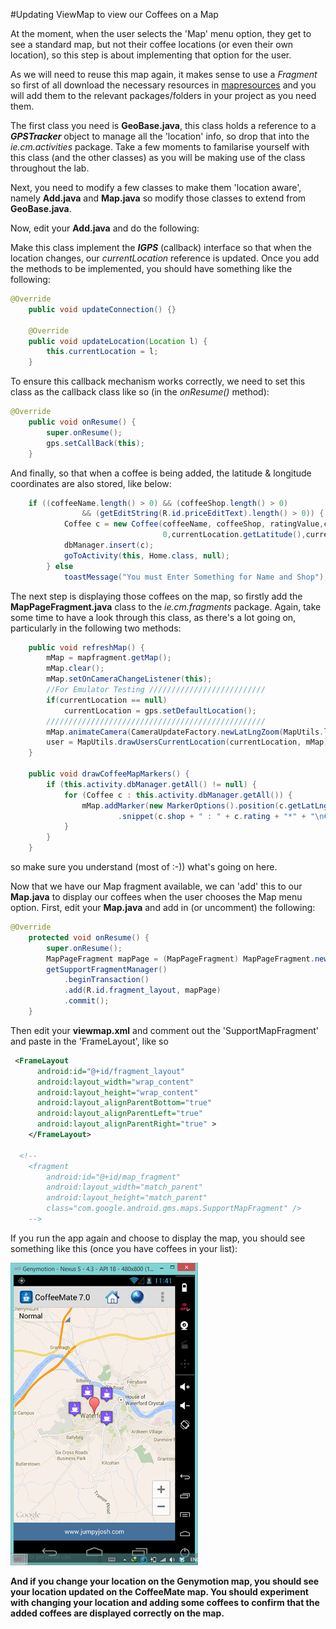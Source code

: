 #Updating ViewMap to view our Coffees on a Map

At the moment, when the user selects the 'Map' menu option, they get to see a standard map, but not their coffee locations (or even their own location), so this step is about implementing that option for the user.

As we will need to reuse this map again, it makes sense to use a <i>Fragment</i> so first of all download the necessary resources in [mapresources](../archives/mapresources.zip) and you will add them to the relevant packages/folders in your project as you need them.

The first class you need is <b>GeoBase.java</b>, this class holds a reference to a <i><b>GPSTracker</b></i> object to manage all the 'location' info, so drop that into the <i>ie.cm.activities</i> package. Take a few moments to familarise yourself with this class (and the other classes) as you will be making use of the class throughout the lab.

Next, you need to modify a few classes to make them 'location aware', namely <b>Add.java</b> and <b>Map.java</b> so modify those classes to extend from <b>GeoBase.java</b>.

Now, edit your <b>Add.java</b> and do the following:

Make this class implement the <i><b>IGPS</b></i> (callback) interface so that when the location changes, our <i>currentLocation</i> reference is updated. Once you add the methods to be implemented, you should have something like the following:

~~~java
@Override
	public void updateConnection() {}

	@Override
	public void updateLocation(Location l) {
		this.currentLocation = l;
	}
~~~ 

To ensure this callback mechanism works correctly, we need to set this class as the callback class like so (in the <i>onResume()</i> method):

~~~java
@Override
	public void onResume() {
		super.onResume();		
		gps.setCallBack(this);			
	}
~~~

And finally, so that when a coffee is being added, the latitude & longitude coordinates are also stored, like below:

~~~java
	if ((coffeeName.length() > 0) && (coffeeShop.length() > 0)
				&& (getEditString(R.id.priceEditText).length() > 0)) {
			Coffee c = new Coffee(coffeeName, coffeeShop, ratingValue,coffeePrice, 
					              0,currentLocation.getLatitude(),currentLocation.getLongitude());
			dbManager.insert(c);
			goToActivity(this, Home.class, null);
		} else
			toastMessage("You must Enter Something for Name and Shop");
~~~

The next step is displaying those coffees on the map, so firstly add the <b>MapPageFragment.java</b> class to the <i>ie.cm.fragments</i> package. Again, take some time to have a look through this class, as there's a lot going on, particularly in the following two methods:

~~~java
	public void refreshMap() {
		mMap = mapfragment.getMap();
		mMap.clear();
		mMap.setOnCameraChangeListener(this);
		//For Emulator Testing //////////////////////////
		if(currentLocation == null)
			currentLocation = gps.setDefaultLocation();
		/////////////////////////////////////////////////
		mMap.animateCamera(CameraUpdateFactory.newLatLngZoom(MapUtils.locationToLatLng(currentLocation), mapZoomLevel));
		user = MapUtils.drawUsersCurrentLocation(currentLocation, mMap);
	}
 
	public void drawCoffeeMapMarkers() {
		if (this.activity.dbManager.getAll() != null) {
			for (Coffee c : this.activity.dbManager.getAll()) {
				mMap.addMarker(new MarkerOptions().position(c.getLatLngPoint()).title(c.name)
						.snippet(c.shop + " : " + c.rating + "*" + "\n€" + c.price).icon(BitmapDescriptorFactory.fromResource(R.drawable.coffee)));
			}
		}
	}
~~~

so make sure you understand (most of :-)) what's going on here.

Now that we have our Map fragment available, we can 'add' this to our <b>Map.java</b> to display our coffees when the user chooses the Map menu option. First, edit your <b>Map.java</b> and add in (or uncomment) the following:

~~~java
@Override
	protected void onResume() {
		super.onResume();
		MapPageFragment mapPage = (MapPageFragment) MapPageFragment.newInstance();
		getSupportFragmentManager()
			.beginTransaction()
			.add(R.id.fragment_layout, mapPage)
			.commit();
	}
~~~

Then edit your <b>viewmap.xml</b> and comment out the 'SupportMapFragment' and paste in the 'FrameLayout', like so

~~~xml
 <FrameLayout
      android:id="@+id/fragment_layout"
      android:layout_width="wrap_content"
      android:layout_height="wrap_content"
      android:layout_alignParentBottom="true"
      android:layout_alignParentLeft="true"
      android:layout_alignParentRight="true" >
    </FrameLayout>
    
  <!-- 
    <fragment
        android:id="@+id/map_fragment"
        android:layout_width="match_parent"
        android:layout_height="match_parent"
        class="com.google.android.gms.maps.SupportMapFragment" />
	-->
~~~

If you run the app again and choose to display the map, you should see something like this (once you have coffees in your list):

![](../img/lab704.png)

<b>And if you change your location on the Genymotion map, you should see your location updated on the CoffeeMate map. You should experiment with changing your location and adding some coffees to confirm that the added coffees are displayed correctly on the map.</b>